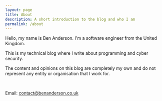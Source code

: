 ```yaml
---
layout: page
title: About
description: A short introduction to the blog and who I am
permalink: /about
---
```


Hello, my name is Ben Anderson. I'm a software engineer from the United Kingdom.

This is my technical blog where I write about programming and cyber security.

The content and opinions on this blog are completely my own and do not represent any entity or organisation that I work for.

<br>

Email: contact@benanderson.co.uk
